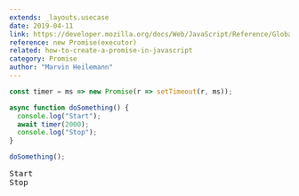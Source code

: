 ```yaml
---
extends: _layouts.usecase
date: 2019-04-11
link: https://developer.mozilla.org/docs/Web/JavaScript/Reference/Global_Objects/Promise
reference: new Promise(executor)
related: how-to-create-a-promise-in-javascript
category: Promise
author: "Marvin Heilemann"
---
```


```javascript
const timer = ms => new Promise(r => setTimeout(r, ms));

async function doSomething() {
  console.log("Start");
  await timer(2000);
  console.log("Stop");
}

doSomething();
```

<pre class="output">
Start
Stop
</pre>

